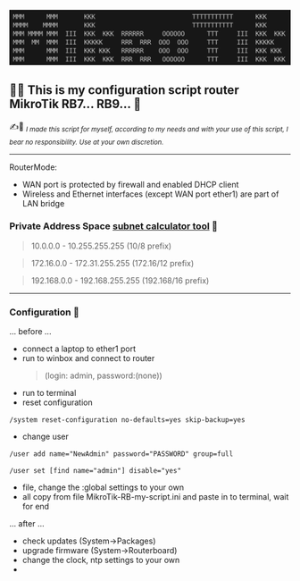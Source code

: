 ![This is an image](mikrotik.png)

## :man_beard: This is my configuration script router MikroTik RB7... RB9... :rocket:

:writing_hand:📝 <sub>*I made this script for myself, according to my needs and with your use of this script, I bear no responsibility. Use at your own discretion.*</sub>

---

RouterMode:

- WAN port is protected by firewall and enabled DHCP client
- Wireless and Ethernet interfaces (except WAN port ether1) are part of LAN bridge

### Private Address Space [subnet calculator tool](https://subnet.im) :eyes:

> 10.0.0.0 - 10.255.255.255 (10/8 prefix)

> 172.16.0.0 - 172.31.255.255 (172.16/12 prefix)

> 192.168.0.0 - 192.168.255.255 (192.168/16 prefix)

---

### Configuration :ninja:

... before ...

- connect a laptop to ether1 port
- run to winbox and connect to router
  > (login: admin, password:(none))
- run to terminal
- reset configuration

```
/system reset-configuration no-defaults=yes skip-backup=yes
```

- change user

```
/user add name="NewAdmin" password="PASSWORD" group=full
```

```
/user set [find name="admin"] disable="yes"
```

- file, change the :global settings to your own
- all copy from file MikroTik-RB-my-script.ini and
  paste in to terminal, wait for end

... after ...

- check updates (System→Packages)
- upgrade firmware (System→Routerboard)
- change the clock, ntp settings to your own
-
